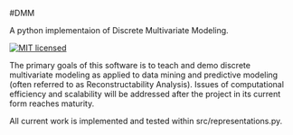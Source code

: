 #DMM

A python implementaion of Discrete Multivariate Modeling.

[![MIT licensed](https://img.shields.io/badge/license-MIT-blue.svg)](https://raw.githubusercontent.com/thegrimmscientist/DMM/master/LICENSE)

The primary goals of this software is to teach and demo discrete multivariate modeling as applied to data mining and predictive modeling (often referred to as Reconstructability Analysis).  Issues of computational efficiency and scalability will be addressed after the project in its current form reaches maturity.

All current work is implemented and tested within src/representations.py.
